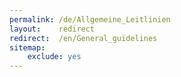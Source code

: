 ```yaml
---
permalink: /de/Allgemeine_Leitlinien
layout:    redirect
redirect:  /en/General_guidelines
sitemap:
    exclude: yes
---
```

